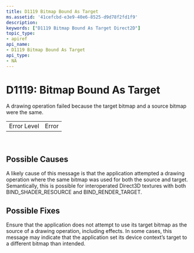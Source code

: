 ```yaml
---
title: D1119 Bitmap Bound As Target
ms.assetid: '41cefcbd-e3e9-40e6-8525-d9d78f2fd1f9'
description: 
keywords: ["D1119 Bitmap Bound As Target Direct2D"]
topic_type:
- apiref
api_name:
- D1119 Bitmap Bound As Target
api_type:
- NA
---
```


# D1119: Bitmap Bound As Target

A drawing operation failed because the target bitmap and a source bitmap were the same.



|             |       |
|-------------|-------|
| Error Level | Error |



 

## Possible Causes

A likely cause of this message is that the application attempted a drawing operation where the same bitmap was used for both the source and target. Semantically, this is possible for interoperated Direct3D textures with both BIND\_SHADER\_RESOURCE and BIND\_RENDER\_TARGET.

## Possible Fixes

Ensure that the application does not attempt to use its target bitmap as the source of a drawing operation, including effects. In some cases, this message may indicate that the application set its device context’s target to a different bitmap than intended.

 

 




